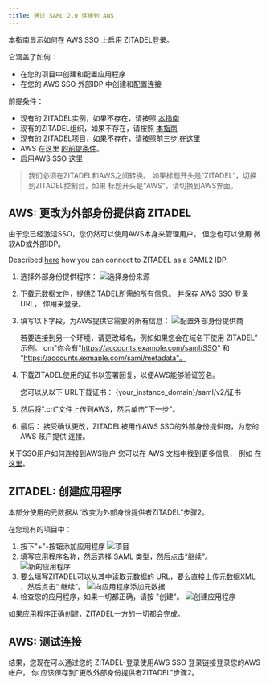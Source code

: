```yaml
---
title: 通过 SAML 2.0 连接到 AWS
---
```


本指南显示如何在 AWS SSO 上启用 ZITADEL登录。

它涵盖了如何：

- 在您的项目中创建和配置应用程序
- 在您的 AWS SSO 外部IDP 中创建和配置连接

前提条件：

- 现有的 ZITADEL实例，如果不存在，请按照 [本指南](../../guides/start/quickstart)
- 现有的ZITADEL组织，如果不存在，请按照 [本指南](../../guides/manage/console/organizations)
- 现有的 ZITADEL项目，如果不存在，请按照前三步 [在这里](../../guides/manage/console/projects)
- AWS 在这里 [的前提条件](https://docs.aws.amazon.com/singlesignon/latest/userguide/prereqs.html)。
- 启用AWS SSO [这里](https://docs.aws.amazon.com/singlesignon/latest/userguide/step1.html?icmpid=docs_sso_console)

> 我们必须在ZITADEL和AWS之间转换。 如果标题开头是“ZITADEL”，切换到ZITADEL控制台，如果 标题开头是“AWS”，请切换到AWS界面。

## **AWS**: 更改为外部身份提供商 ZITADEL

由于您已经激活SSO，您仍然可以使用AWS本身来管理用户。 但您也可以使用 微软AD或外部IDP。

Described [here](https://docs.aws.amazon.com/singlesignon/latest/userguide/manage-your-identity-source-idp.html) how you can connect to ZITADEL as a SAML2 IDP.

1. 选择外部身份提供程序： ![选择身份来源](/img/saml/aws/change_idp.png)

2. 下载元数据文件，提供ZITADEL所需的所有信息。 并保存 AWS SSO 登录URL， 你用来登录。

3. 填写以下字段，为AWS提供它需要的所有信息： ![配置外部身份提供商](/img/saml/aws/configure_idp.png)

   若要连接到另一个环境，请更改域名，例如如果您会在域名下使用 ZITADEL” 示例。 om"你会有"https://accounts.example.com/saml/SSO" 和 "https://accounts.exmaple.com/saml/metadata"。

4. 下载ZITADEL使用的证书以签署回复，以便AWS能够验证签名。

   您可以从以下 URL下载证书： {your_instance_domain}/saml/v2/证书

5. 然后将".crt"文件上传到AWS，然后单击"下一步"。

6. 最后： 接受确认更改，ZITADEL被用作AWS SSO的外部身份提供商，为您的 AWS 账户提供 连接。

关于SSO用户如何连接到AWS账户 您可以在 AWS 文档中找到更多信息， 例如 [在这里](https://docs.aws.amazon.com/singlesignon/latest/userguide/useraccess.html)。

## **ZITADEL**: 创建应用程序

本部分使用的元数据从“改变为外部身份提供者ZITADEL”步骤2。

在您现有的项目中：

1. 按下"+"-按钮添加应用程序 ![项目](/img/saml/zitadel/project.png)
2. 填写应用程序名称，然后选择 SAML 类型，然后点击“继续”。 ![新的应用程序](/img/saml/zitadel/application_saml.png)
3. 要么填写ZITADEL可以从其中读取元数据的 URL，要么直接上传元数据XML ，然后点击“ 继续”。 ![向应用程序添加元数据](/img/saml/zitadel/application_saml_metadata.png)
4. 检查您的应用程序，如果一切都正确，请按 "创建"。 ![创建应用程序](/img/saml/zitadel/application_saml_create.png)

如果应用程序正确创建，ZITADEL一方的一切都会完成。

## **AWS**: 测试连接

结果，您现在可以通过您的 ZITADEL-登录使用AWS SSO 登录链接登录您的AWS 帐户， 你 应该保存到"更改外部身份提供者ZITADEL"步骤2。